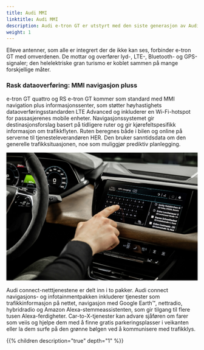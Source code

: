 ```yaml
---
title: Audi MMI
linktitle: Audi MMI
description: Audi e-tron GT er utstyrt med den siste generasjon av Audi MMI med MMI touch-respons.
weight: 1
---
```


Elleve antenner, som alle er integrert der de ikke kan ses, forbinder e-tron GT med omverdenen. De mottar og overfører lyd-, LTE-, Bluetooth- og GPS-signaler; den helelektriske gran turismo er koblet sammen på mange forskjellige måter.

### Rask dataoverføring: MMI navigasjon pluss

e-tron GT quattro og RS e-tron GT kommer som standard med MMI navigation plus informasjonssenter, som støtter høyhastighets dataoverføringsstandarden LTE Advanced og inkluderer en Wi-Fi-hotspot for passasjerenes mobile enheter. Navigasjonssystemet gir destinasjonsforslag basert på tidligere ruter og gir kjørefeltspesifikk informasjon om trafikkflyten. Ruten beregnes både i bilen og online på serverne til tjenesteleverandøren HER. Den bruker sanntidsdata om den generelle trafikksituasjonen, noe som muliggjør prediktiv planlegging.

![MMI](mmi_1.jpg "Audi MMI - søker etter ladestasjon")

Audi connect-netttjenestene er delt inn i to pakker. Audi connect navigasjons- og infotainmentpakken inkluderer tjenester som trafikkinformasjon på nettet, navigasjon med Google Earth™, nettradio, hybridradio og Amazon Alexa-stemmeassistenten, som gir tilgang til flere tusen Alexa-ferdigheter. Car-to-X-tjenester kan advare sjåføren om farer som veiis og hjelpe dem med å finne gratis parkeringsplasser i veikanten eller la dem surfe på den grønne bølgen ved å kommunisere med trafikklys.


{{% children description="true" depth="1" %}}
